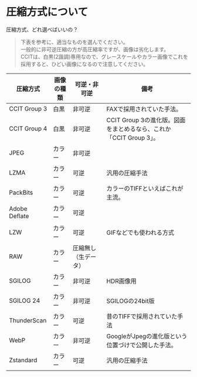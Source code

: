 # 圧縮方式について

圧縮方式、どれ選べばいいの？  
> 下表を参考に、適当なものを選んでください。  
一般的に非可逆圧縮の方が高圧縮率ですが、画像は劣化します。  
CCITは、白黒(2諧調)専用なので、グレースケールやカラー画像でこれを採用すると、ひどい画像になるので注意してください。


|圧縮方式| 画像の種類  |可逆・非可逆| 備考 |
|-|-|-|-|
|CCIT Group 3| 白黒 | 非可逆 | FAXで採用されていた手法。 |
|CCIT Group 4| 白黒 | 非可逆 | CCIT Group 3の進化版。図面をまとめるなら、これか「CCIT Group 3」。 |
|JPEG | カラー | 非可逆 | |
|LZMA | カラー | 可逆 | 汎用の圧縮手法 |
|PackBits | カラー | 可逆 | カラーのTIFFといえばこれが主流。|
|Adobe Deflate|カラー|可逆| |
|LZW|カラー|可逆 | GIFなどでも使われる方式|
|RAW|カラー|圧縮無し（生データ）| |
|SGILOG|カラー|非可逆 | HDR画像用|
|SGILOG 24|カラー|非可逆 | SGILOGの24bit版|
|ThunderScan|カラー|可逆 | 昔のTIFFで採用されていた手法|
|WebP|カラー|非可逆 | GoogleがJpegの進化版という位置づけで公開した手法。|
|Zstandard|カラー|可逆 | 汎用の圧縮手法|

